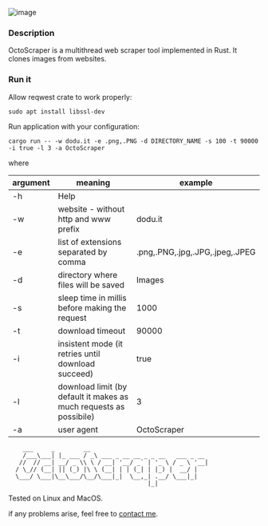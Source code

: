 ![image](https://user-images.githubusercontent.com/6343630/228685803-55a1726d-2a83-469c-bbae-4a3a21e10ac6.png)

### Description
OctoScraper is a multithread web scraper tool implemented in Rust. It clones images from websites.

### Run it
Allow reqwest crate to work properly:
```
sudo apt install libssl-dev
```

Run application with your configuration:
```
cargo run -- -w dodu.it -e .png,.PNG -d DIRECTORY_NAME -s 100 -t 90000 -i true -l 3 -a OctoScraper
```
where 

 | argument | meaning                                           | example                  |
 -----------|---------------------------------------------------|--------------------------|
 | -h       |Help                                               |
 | -w       |website - without http and www prefix              |  dodu.it|
 | -e       |list of extensions separated by comma              | .png,.PNG,.jpg,.JPG,.jpeg,.JPEG|
 | -d       |directory where files will be saved                | Images|
 | -s       |sleep time in millis before making the request     | 1000|
 | -t       |download timeout                                   | 90000|
 | -i       |insistent mode (it retries until download succeed) | true|
 | -l       |download limit (by default it makes as much requests as possibile) | 3|
 | -a       |user agent                                         | OctoScraper|



```
    ___     _        __                                
    /___\___| |_ ___ / _\ ___ _ __ __ _ _ __   ___ _ __ 
   //  // __| __/ _ \\ \ / __| '__/ _` | '_ \ / _ \ '__|
  / \_// (__| || (_) |\ \ (__| | | (_| | |_) |  __/ |   
  \___/ \___|\__\___/\__/\___|_|  \__,_| .__/ \___|_|   
                                       |_|              
```    


Tested on Linux and MacOS.

if any problems arise, feel free to [contact me](https://andre-i.dev/#contactme).
